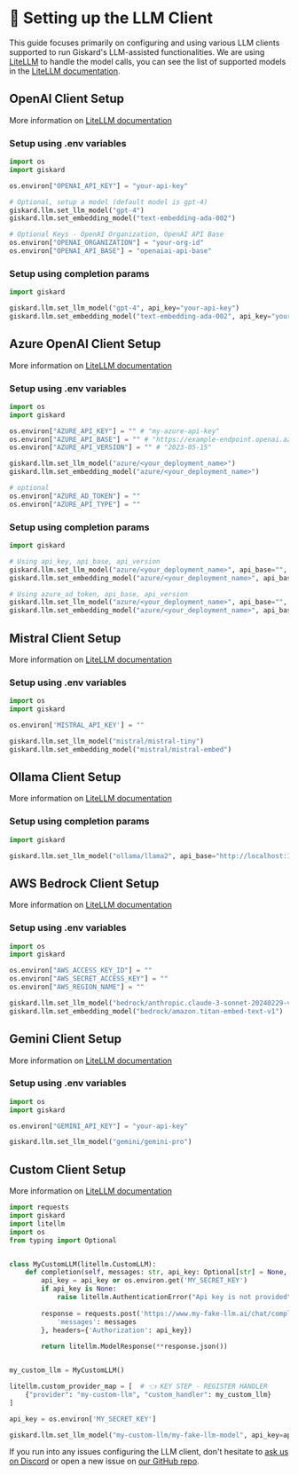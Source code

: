 # 🤖 Setting up the LLM Client

This guide focuses primarily on configuring and using various LLM clients supported to run Giskard's LLM-assisted functionalities. We are using [LiteLLM](https://github.com/BerriAI/litellm) to handle the model calls, you can see the list of supported models in the [LiteLLM documentation](https://docs.litellm.ai/docs/providers).

## OpenAI Client Setup

More information on [LiteLLM documentation](https://docs.litellm.ai/docs/providers/openai)

### Setup using .env variables

```python
import os
import giskard

os.environ["OPENAI_API_KEY"] = "your-api-key"

# Optional, setup a model (default model is gpt-4)
giskard.llm.set_llm_model("gpt-4")
giskard.llm.set_embedding_model("text-embedding-ada-002")

# Optional Keys - OpenAI Organization, OpenAI API Base
os.environ["OPENAI_ORGANIZATION"] = "your-org-id"
os.environ["OPENAI_API_BASE"] = "openaiai-api-base"
```

### Setup using completion params

```python
import giskard

giskard.llm.set_llm_model("gpt-4", api_key="your-api-key")
giskard.llm.set_embedding_model("text-embedding-ada-002", api_key="your-api-key")
```

## Azure OpenAI Client Setup

More information on [LiteLLM documentation](https://docs.litellm.ai/docs/providers/azure)

### Setup using .env variables

```python
import os
import giskard

os.environ["AZURE_API_KEY"] = "" # "my-azure-api-key"
os.environ["AZURE_API_BASE"] = "" # "https://example-endpoint.openai.azure.com"
os.environ["AZURE_API_VERSION"] = "" # "2023-05-15"

giskard.llm.set_llm_model("azure/<your_deployment_name>")
giskard.llm.set_embedding_model("azure/<your_deployment_name>")

# optional
os.environ["AZURE_AD_TOKEN"] = ""
os.environ["AZURE_API_TYPE"] = ""
```

### Setup using completion params

```python
import giskard

# Using api_key, api_base, api_version
giskard.llm.set_llm_model("azure/<your_deployment_name>", api_base="", api_version="", api_key="")
giskard.llm.set_embedding_model("azure/<your_deployment_name>", api_base="", api_version="", api_key="")

# Using azure_ad_token, api_base, api_version
giskard.llm.set_llm_model("azure/<your_deployment_name>", api_base="", api_version="", azure_ad_token="")
giskard.llm.set_embedding_model("azure/<your_deployment_name>", api_base="", api_version="", azure_ad_token="")
```


## Mistral Client Setup

More information on [LiteLLM documentation](https://docs.litellm.ai/docs/providers/mistral)

### Setup using .env variables

```python
import os
import giskard

os.environ['MISTRAL_API_KEY'] = ""

giskard.llm.set_llm_model("mistral/mistral-tiny")
giskard.llm.set_embedding_model("mistral/mistral-embed")

```

## Ollama Client Setup

More information on [LiteLLM documentation](https://docs.litellm.ai/docs/providers/ollama)

### Setup using completion params

```python
import giskard

giskard.llm.set_llm_model("ollama/llama2", api_base="http://localhost:11434") # See supported models here: https://docs.litellm.ai/docs/providers/ollama#ollama-models
```

## AWS Bedrock Client Setup

More information on [LiteLLM documentation](https://docs.litellm.ai/docs/providers/bedrock)

### Setup using .env variables

```python
import os
import giskard

os.environ["AWS_ACCESS_KEY_ID"] = ""
os.environ["AWS_SECRET_ACCESS_KEY"] = ""
os.environ["AWS_REGION_NAME"] = ""

giskard.llm.set_llm_model("bedrock/anthropic.claude-3-sonnet-20240229-v1:0")
giskard.llm.set_embedding_model("bedrock/amazon.titan-embed-text-v1")
```

## Gemini Client Setup

More information on [LiteLLM documentation](https://docs.litellm.ai/docs/providers/gemini)

### Setup using .env variables

```python
import os
import giskard

os.environ["GEMINI_API_KEY"] = "your-api-key"

giskard.llm.set_llm_model("gemini/gemini-pro")
```

## Custom Client Setup

More information on [LiteLLM documentation](https://docs.litellm.ai/docs/providers/custom_llm_server    )

```python
import requests
import giskard
import litellm
import os
from typing import Optional


class MyCustomLLM(litellm.CustomLLM):
    def completion(self, messages: str, api_key: Optional[str] = None, **kwargs) -> litellm.ModelResponse:
        api_key = api_key or os.environ.get('MY_SECRET_KEY')
        if api_key is None:
            raise litellm.AuthenticationError("Api key is not provided")
        
        response = requests.post('https://www.my-fake-llm.ai/chat/completion', json={
            'messages': messages
        }, headers={'Authorization': api_key})
        
        return litellm.ModelResponse(**response.json())


my_custom_llm = MyCustomLLM()

litellm.custom_provider_map = [  # 👈 KEY STEP - REGISTER HANDLER
    {"provider": "my-custom-llm", "custom_handler": my_custom_llm}
]

api_key = os.environ['MY_SECRET_KEY']

giskard.llm.set_llm_model("my-custom-llm/my-fake-llm-model", api_key=api_key)
```

If you run into any issues configuring the LLM client, don't hesitate to [ask us on Discord](https://discord.com/invite/ABvfpbu69R) or open a new issue on [our GitHub repo](https://github.com/Giskard-AI/giskard).
